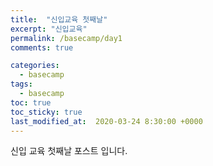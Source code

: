 ```yaml
---
title:  "신입교육 첫째날"
excerpt: "신입교육"
permalink: /basecamp/day1
comments: true

categories:
  - basecamp
tags: 
  - basecamp
toc: true
toc_sticky: true
last_modified_at:  2020-03-24 8:30:00 +0000
---
```


신입 교육 첫째날 포스트 입니다.